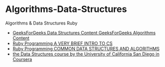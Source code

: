# Algorithms-Data-Structures
Algorithms &amp; Data Structures Ruby

<ul>
<li><a href="https://www.geeksforgeeks.org/data-structures/">GeeksForGeeks Data Structures Content GeeksForGeeks Algorithms Content</a></li>
<li><a href="https://www.theodinproject.com/courses/ruby-programming/lessons/a-very-brief-intro-to-cs">Ruby Programming A VERY BRIEF INTRO TO CS</a></li>
<li><a href="https://www.theodinproject.com/courses/ruby-programming/lessons/common-data-structures-and-algorithms">Ruby Programming COMMON DATA STRUCTURES AND ALGORITHMS</a></li>
<li><a href="https://www.coursera.org/learn/data-structures">the Data Structures course by the University of California San Diego in Coursera</a></li>
</ul>
